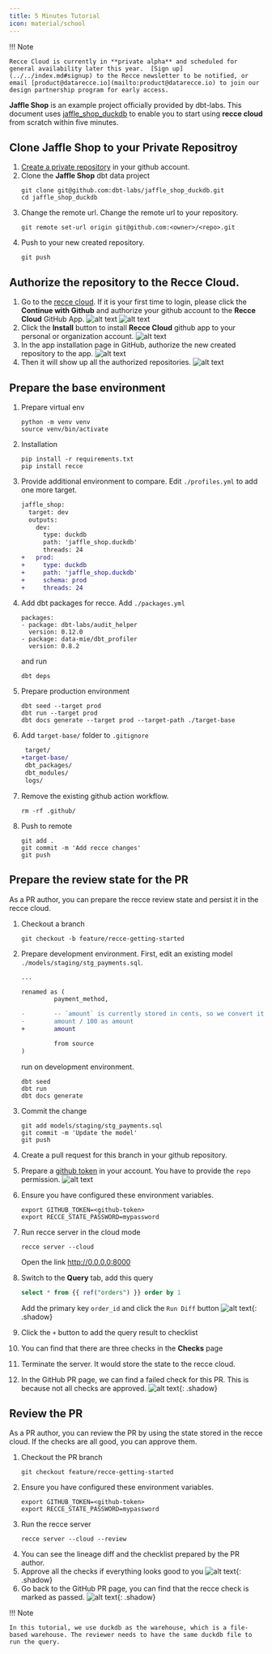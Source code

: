 ```yaml
---
title: 5 Minutes Tutorial
icon: material/school
---
```


!!! Note

    Recce Cloud is currently in **private alpha** and scheduled for general availability later this year.  [Sign up](../../index.md#signup) to the Recce newsletter to be notified, or email [product@datarecce.io](mailto:product@datarecce.io) to join our design partnership program for early access.

**Jaffle Shop** is an example project officially provided by dbt-labs. This document uses [jaffle_shop_duckdb](https://github.com/dbt-labs/jaffle_shop_duckdb) to enable you to start using **recce cloud** from scratch within five minutes.

## Clone Jaffle Shop to your Private Repositroy

1. [Create a private repository](https://github.com/new) in your github account.
1. Clone the **Jaffle Shop** dbt data project
   ```shell
   git clone git@github.com:dbt-labs/jaffle_shop_duckdb.git
   cd jaffle_shop_duckdb
   ```
1. Change the remote url. Change the remote url to your repository.
   ```
   git remote set-url origin git@github.com:<owner>/<repo>.git
   ```
1. Push to your new created repository.
   ```
   git push
   ```

## Authorize the repository to the Recce Cloud.

1. Go to the [recce cloud](https://cloud.datarecce.io/). If it is your first time to login, please click the **Continue with Github** and authorize your github account to the **Recce Cloud** GitHub App.
   ![alt text](../../assets/images/recce-cloud/sign-in.png)
   ![alt text](../../assets/images/recce-cloud/sign-in-authorize.png)
1. Click the **Install** button to install **Recce Cloud** github app to your personal or organization account.
   ![alt text](../../assets/images/recce-cloud/app-install.png)
1. In the app installation page in GitHub, authorize the new created repository to the app.
   ![alt text](../../assets/images/recce-cloud/app-install-authorize.png)
1. Then it will show up all the authorized repositories.
   ![alt text](../../assets/images/recce-cloud/repo-list.png)

## Prepare the base environment

1. Prepare virtual env
   ```shell
   python -m venv venv
   source venv/bin/activate
   ```
1. Installation
   ```shell
   pip install -r requirements.txt
   pip install recce
   ```
1. Provide additional environment to compare. Edit `./profiles.yml` to add one more target.
   ```diff
   jaffle_shop:
     target: dev
     outputs:
       dev:
         type: duckdb
         path: 'jaffle_shop.duckdb'
         threads: 24
   +   prod:
   +     type: duckdb
   +     path: 'jaffle_shop.duckdb'
   +     schema: prod
   +     threads: 24
   ```
1. Add dbt packages for recce. Add `./packages.yml`
   ```
   packages:
   - package: dbt-labs/audit_helper
     version: 0.12.0
   - package: data-mie/dbt_profiler
     version: 0.8.2
   ```
   and run
   ```
   dbt deps
   ```
1. Prepare production environment
   ```shell
   dbt seed --target prod
   dbt run --target prod
   dbt docs generate --target prod --target-path ./target-base
   ```
1. Add `target-base/` folder to `.gitignore`
   ```diff
    target/
   +target-base/
    dbt_packages/
    dbt_modules/
    logs/
   ```
1. Remove the existing github action workflow.
   ```
   rm -rf .github/
   ```
1. Push to remote
   ```
   git add .
   git commit -m 'Add recce changes'
   git push
   ```

## Prepare the review state for the PR

As a PR author, you can prepare the recce review state and persist it in the recce cloud.

1. Checkout a branch

   ```
   git checkout -b feature/recce-getting-started
   ```

1. Prepare development environment. First, edit an existing model `./models/staging/stg_payments.sql`.

   ```diff
   ...

   renamed as (
            payment_method,

   -        -- `amount` is currently stored in cents, so we convert it to dollars
   -        amount / 100 as amount
   +        amount

            from source
   )
   ```

   run on development environment.

   ```shell
   dbt seed
   dbt run
   dbt docs generate
   ```

1. Commit the change

   ```
   git add models/staging/stg_payments.sql
   git commit -m 'Update the model'
   git push
   ```

1. Create a pull request for this branch in your github repository.
1. Prepare a [github token](https://github.com/settings/tokens) in your account. You have to provide the `repo` permission.
   ![alt text](../../assets/images/recce-cloud/github-token.png)
1. Ensure you have configured these environment variables.
   ```shell
   export GITHUB_TOKEN=<github-token>
   export RECCE_STATE_PASSWORD=mypassword
   ```
1. Run recce server in the cloud mode
   ```
   recce server --cloud
   ```
   Open the link http://0.0.0.0:8000
1. Switch to the **Query** tab, add this query
   ```sql
   select * from {{ ref("orders") }} order by 1
   ```
   Add the primary key `order_id` and click the `Run Diff` button
   ![alt text](../../assets/images/recce-cloud/query-diff.png){: .shadow}
1. Click the `+` button to add the query result to checklist
1. You can find that there are three checks in the **Checks** page
1. Terminate the server. It would store the state to the recce cloud.
1. In the GitHub PR page, we can find a failed check for this PR. This is because not all checks are approved.
   ![alt text](../../assets/images/recce-cloud/pr-checks-wo-approved.png){: .shadow}

## Review the PR

As a PR author, you can review the PR by using the state stored in the recce cloud. If the checks are all good, you can approve them.

1. Checkout the PR branch
   ```
   git checkout feature/recce-getting-started
   ```
1. Ensure you have configured these environment variables.
   ```shell
   export GITHUB_TOKEN=<github-token>
   export RECCE_STATE_PASSWORD=mypassword
   ```
1. Run the recce server
   ```
   recce server --cloud --review
   ```
1. You can see the lineage diff and the checklist prepared by the PR author.
1. Approve all the checks if everything looks good to you
   ![alt text](../../assets/images/recce-cloud/checks.png){: .shadow}
1. Go back to the GitHub PR page, you can find that the recce check is marked as passed.
   ![alt text](../../assets/images/recce-cloud/pr-checks-all-approved.png){: .shadow}

!!! Note

    In this tutorial, we use duckdb as the warehouse, which is a file-based warehouse. The reviewer needs to have the same duckdb file to run the query.
